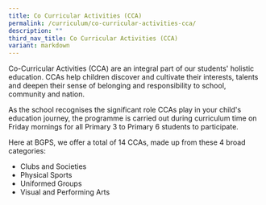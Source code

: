 ```yaml
---
title: Co Curricular Activities (CCA)
permalink: /curriculum/co-curricular-activities-cca/
description: ""
third_nav_title: Co Curricular Activities (CCA)
variant: markdown
---
```

Co-Curricular Activities (CCA) are an integral part of our students' holistic education. CCAs help children discover and cultivate their interests, talents and deepen their sense of belonging and responsibility to school, community and nation.  
  
As the school recognises the significant role CCAs play in your child's education journey, the programme is carried out during curriculum time on Friday mornings for all Primary 3 to Primary 6 students to participate.   
  
Here at BGPS, we offer a total of 14 CCAs, made up from these 4 broad categories:  

*   Clubs and Societies
*   Physical Sports
*   Uniformed Groups
*   Visual and Performing Arts